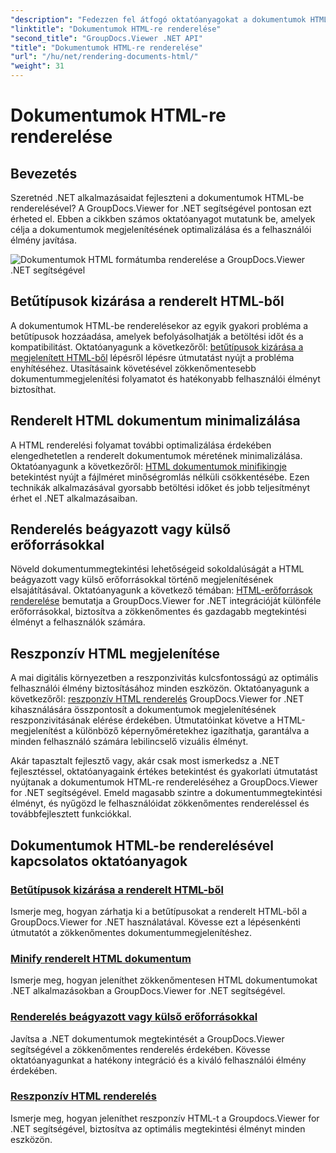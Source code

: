 ```yaml
---
"description": "Fedezzen fel átfogó oktatóanyagokat a dokumentumok HTML-lé rendereléséhez a GroupDocs.Viewer for .NET használatával. Ismerje meg a dokumentumok megjelenítésének és a felhasználói élmény javításának technikáit."
"linktitle": "Dokumentumok HTML-re renderelése"
"second_title": "GroupDocs.Viewer .NET API"
"title": "Dokumentumok HTML-re renderelése"
"url": "/hu/net/rendering-documents-html/"
"weight": 31
---
```


# Dokumentumok HTML-re renderelése


## Bevezetés

Szeretnéd .NET alkalmazásaidat fejleszteni a dokumentumok HTML-be renderelésével? A GroupDocs.Viewer for .NET segítségével pontosan ezt érheted el. Ebben a cikkben számos oktatóanyagot mutatunk be, amelyek célja a dokumentumok megjelenítésének optimalizálása és a felhasználói élmény javítása.

![Dokumentumok HTML formátumba renderelése a GroupDocs.Viewer .NET segítségével](/viewer/rendering-documents-html/image.png)

## Betűtípusok kizárása a renderelt HTML-ből
A dokumentumok HTML-be renderelésekor az egyik gyakori probléma a betűtípusok hozzáadása, amelyek befolyásolhatják a betöltési időt és a kompatibilitást. Oktatóanyagunk a következőről: [betűtípusok kizárása a megjelenített HTML-ből](./exclude-fonts-html/) lépésről lépésre útmutatást nyújt a probléma enyhítéséhez. Utasításaink követésével zökkenőmentesebb dokumentummegjelenítési folyamatot és hatékonyabb felhasználói élményt biztosíthat. 

## Renderelt HTML dokumentum minimalizálása
A HTML renderelési folyamat további optimalizálása érdekében elengedhetetlen a renderelt dokumentumok méretének minimalizálása. Oktatóanyagunk a következőről: [HTML dokumentumok minifikingje](./minify-html/) betekintést nyújt a fájlméret minőségromlás nélküli csökkentésébe. Ezen technikák alkalmazásával gyorsabb betöltési időket és jobb teljesítményt érhet el .NET alkalmazásaiban.

## Renderelés beágyazott vagy külső erőforrásokkal
Növeld dokumentummegtekintési lehetőségeid sokoldalúságát a HTML beágyazott vagy külső erőforrásokkal történő megjelenítésének elsajátításával. Oktatóanyagunk a következő témában: [HTML-erőforrások renderelése](./render-html-resources/) bemutatja a GroupDocs.Viewer for .NET integrációját különféle erőforrásokkal, biztosítva a zökkenőmentes és gazdagabb megtekintési élményt a felhasználók számára.

## Reszponzív HTML megjelenítése
A mai digitális környezetben a reszponzivitás kulcsfontosságú az optimális felhasználói élmény biztosításához minden eszközön. Oktatóanyagunk a következőről: [reszponzív HTML renderelés](./render-responsive-html/) GroupDocs.Viewer for .NET kihasználására összpontosít a dokumentumok megjelenítésének reszponzivitásának elérése érdekében. Útmutatóinkat követve a HTML-megjelenítést a különböző képernyőméretekhez igazíthatja, garantálva a minden felhasználó számára lebilincselő vizuális élményt.

Akár tapasztalt fejlesztő vagy, akár csak most ismerkedsz a .NET fejlesztéssel, oktatóanyagaink értékes betekintést és gyakorlati útmutatást nyújtanak a dokumentumok HTML-re rendereléséhez a GroupDocs.Viewer for .NET segítségével. Emeld magasabb szintre a dokumentummegtekintési élményt, és nyűgözd le felhasználóidat zökkenőmentes rendereléssel és továbbfejlesztett funkciókkal.

## Dokumentumok HTML-be renderelésével kapcsolatos oktatóanyagok
### [Betűtípusok kizárása a renderelt HTML-ből](./exclude-fonts-html/)
Ismerje meg, hogyan zárhatja ki a betűtípusokat a renderelt HTML-ből a GroupDocs.Viewer for .NET használatával. Kövesse ezt a lépésenkénti útmutatót a zökkenőmentes dokumentummegjelenítéshez.
### [Minify renderelt HTML dokumentum](./minify-html/)
Ismerje meg, hogyan jeleníthet zökkenőmentesen HTML dokumentumokat .NET alkalmazásokban a GroupDocs.Viewer for .NET segítségével.
### [Renderelés beágyazott vagy külső erőforrásokkal](./render-html-resources/)
Javítsa a .NET dokumentumok megtekintését a GroupDocs.Viewer segítségével a zökkenőmentes renderelés érdekében. Kövesse oktatóanyagunkat a hatékony integráció és a kiváló felhasználói élmény érdekében.
### [Reszponzív HTML renderelés](./render-responsive-html/)
Ismerje meg, hogyan jeleníthet reszponzív HTML-t a Groupdocs.Viewer for .NET segítségével, biztosítva az optimális megtekintési élményt minden eszközön.